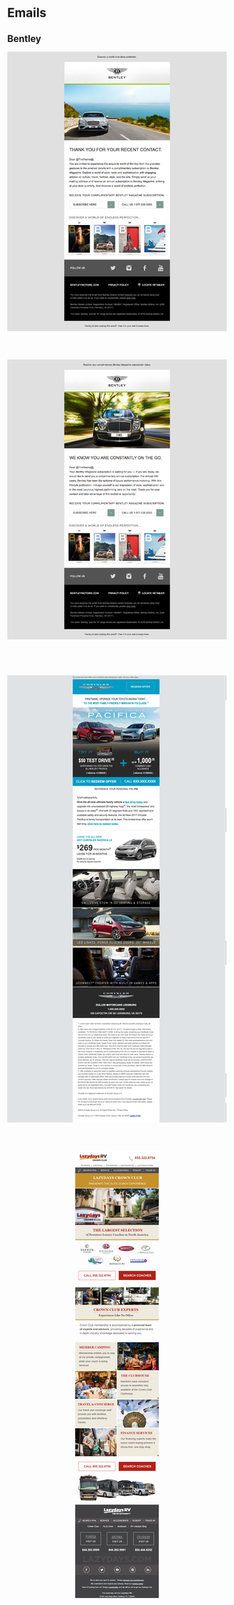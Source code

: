 # Emails

## Bentley

<p>
  <img src="screenshots/0816-Bentley.png" alt="Bentley Email">  
</p> 
<br/>
<br/>
<p>
  <img src="screenshots/0816-Bentley2.png" alt="Bentley Email">  
</p> 
<br/>

<br/>
<br/>
<p>
  <img src="screenshots/Chrysler-Pacifica.jpeg" alt="Chrysler Email">  
</p> 
<br/>
<br/>
<p align="center">
  <img src="screenshots/CrownClub-EM-1016.png" alt="Lazydays Email">  
</p> 


